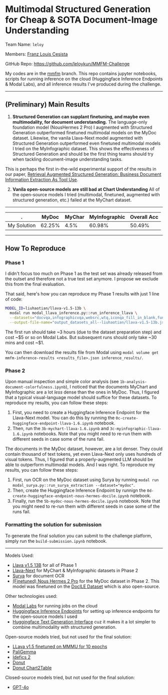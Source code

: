 # Multimodal Structured Generation for Cheap & SOTA Document-Image Understanding

Team Name: `leloy`

Members: [Franz Louis Cesista](https://huggingface.co/leloy)

GitHub Repo: https://github.com/leloykun/MMFM-Challenge

My codes are in the [mmfm](https://github.com/leloykun/MMFM-Challenge/tree/mmfm) branch. This repo contains jupyter notebooks, scripts for running inference on the cloud (Huggingface Inference Endpoints & Modal Labs), and all inference results I've produced during the challenge.

---

## (Preliminary) Main Results

1. **Structured Generation can supplant finetuning, and maybe even multimodality, for document understanding.** The language-only foundation model (NousHermes 2 Pro) I augmented with Structured Generation outperformed finetuned multimodal models on the MyDoc dataset. Likewise, the vanila Llava-Next model augmented with Structured Generation outperformed even finetuned multimodal models I tried on the MyInfographic dataset. This shows the effectiveness of Structured Generation and should be the first thing teams should try when tackling document-image understanding tasks.

This is perhaps the first in-the-wild experimental support of the results in our paper, [Retrieval Augmented Structured Generation: Business Document Information Extraction As Tool Use](https://arxiv.org/abs/2405.20245v1).

2. **Vanila open-source models are still bad at Chart Understanding** All of the open-source models I tried (multimodal, finetuned, augmented with structured generation, etc.) failed at the MyChart dataset.

---

. | **MyDoc** | **MyChar** | **MyInfographic** | **Overall Acc**
--- | --- | --- | --- | ---
My Solution | 62.25\% | 4.5\% | 60.98\% | 50.49\%

---

## How To Reproduce

### Phase 1

I didn't focus too much on Phase 1 as the test set was already released from the outset and therefore not a true test set anymore. I propose we exclude this from the final evaluation.

That said, here's how you can reproduce my Phase 1 results with just 1 line of code:

```bash
MODEL_ID=liuhaotian/llava-v1.5-13b \
  modal run modal_llava_inference.py::run_inference_llava \
  --datasets="docvqa,infographicvqa,websrc,wtq,iconqa_fill_in_blank,funsd,iconqa_choose_txt,wildreceipt,textbookqa,tabfact" \
  --output-file-name="output_datasets_all--liuhaotian/llava-v1.5-13b.json"
```

The first run should take ~3 hours (due to the dataset preparation step) and cost ~\$5 or so on Modal Labs. But subsequent runs should only take ~30 mins and cost ~\$1.

You can then download the results file from Modal using `modal volume get mmfm-inference-results <results_file>.json inference_results/`.

### Phase 2

Upon manual inspection and simple color analysis (see `1b-analysis-document-colorfulness.ipynb`), I noticed that the documents MyChart and MyInfographic are a lot _less_ dense than the ones in MyDoc. Thus, I figured that a typical visual-language model should suffice for these datasets. To reproduce my results, you can follow these steps:

1. First, you need to create a Huggingface Inference Endpoint for the Llava-Next model. You can do this by running the `0c-create-huggingface-endpoint-llava-1.6.ipynb` notebook.
2. Then, run the `3b-mychart-llava-1.6.ipynb` and `3c-myinfographic-llava-1.6.ipynb` notebooks. Note that you might need to re-run them with different seeds in case some of the runs fail.

The documents in the MyDoc dataset, however, are a lot denser. They could contain thousand of text tokens, yet even Llava-Next only uses hundreds of visual tokens. Thus, I figured that a properly-augmented LLM should be able to outperform multimodal models. And I was right. To reproduce my results, you can follow these steps:

1. First, run OCR on the MyDoc dataset using Surya by running `modal run modal_surya.py::run_surya_extraction --dataset="mydoc"`.
2. Then, create the Huggingface Inference Endpoint by runnign the `0d-create-huggingface-endpoint-nous-hermes-docile.ipynb` notebook.
3. Finally, run the `5b-mydoc-nous-hermes-docile.ipynb` notebook. Note that you might need to re-run them with different seeds in case some of the runs fail.

### Formatting the solution for submission

To generate the final solution you can submit to the challenge platform, simply run the `build-submission.ipynb` notebook.

---

Models Used:
- [Llava v1.5 13B](https://huggingface.co/liuhaotian/llava-v1.5-13b) for all of Phase 1
- [Llava-Next](https://huggingface.co/llava-hf/llava-v1.6-vicuna-13b-hf) for MyChart & MyInfographic datasets in Phase 2
- [Surya](https://github.com/VikParuchuri/surya) for document OCR
- [(Finetuned) Nous Hermes 2 Pro](https://huggingface.co/leloy/Nous-Hermes-2-Pro-Docile-RASG-1ShotRetrieval-StructuredPrompt) for the MyDoc dataset in Phase 2. This model was finetuned on the [DocILE Dataset](https://github.com/rossumai/docile) which is also open-source.

Other technologies used:
- [Modal Labs](https://modal.com/) for running jobs on the cloud
- [Huggingface Inference Endpoints](https://huggingface.co/inference-endpoints/dedicated) for setting up inference endpoints for the open-source models I used
- [Huggingface Text Generation Interface](https://huggingface.co/docs/text-generation-inference/en/index) cuz it makes it a lot simpler to combine multimodality with structured generation.

Open-source models tried, but not used for the final solution:
- [LLava v1.5 finetuned on MMMU for 10 epochs](https://huggingface.co/zhiqiulin/llava-v1.5-7b-MMMU-epoch-10)
- [PaliGemma](https://huggingface.co/google/paligemma-3b-mix-448)
- [Idefics 2](https://huggingface.co/HuggingFaceM4/idefics2-8b)
- [Donut](https://huggingface.co/naver-clova-ix/donut-base-finetuned-docvqa)
- [Donut Chart2Table](https://huggingface.co/khhuang/chart-to-table)

Closed-source models tried, but not used for the final solution:
- [GPT-4o](https://openai.com/index/hello-gpt-4o/)
